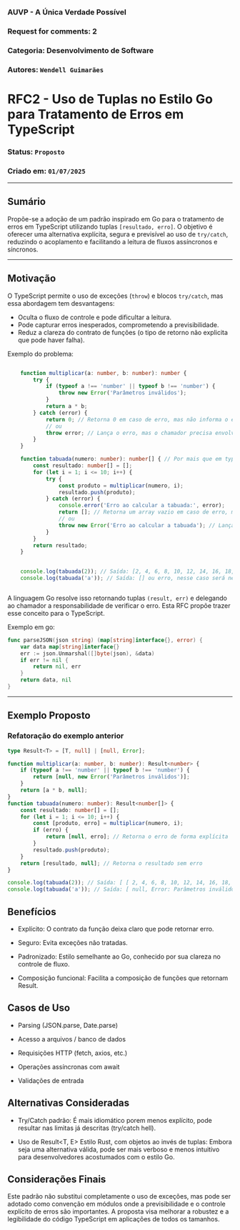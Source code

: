 ### AUVP - A Única Verdade Possível
### Request for comments: 2
### Categoria: Desenvolvimento de Software

### Autores: `Wendell Guimarães`
 

# RFC2 - Uso de Tuplas no Estilo Go para Tratamento de Erros em TypeScript

### Status: `Proposto`

### Criado em: `01/07/2025`

---

## Sumário

Propõe-se a adoção de um padrão inspirado em Go para o tratamento de erros em TypeScript utilizando tuplas `[resultado, erro]`. O objetivo é oferecer uma alternativa explícita, segura e previsível ao uso de `try/catch`, reduzindo o acoplamento e facilitando a leitura de fluxos assíncronos e síncronos.

---

## Motivação

O TypeScript permite o uso de exceções (`throw`) e blocos `try/catch`, mas essa abordagem tem desvantagens:

- Oculta o fluxo de controle e pode dificultar a leitura.
- Pode capturar erros inesperados, comprometendo a previsibilidade.
- Reduz a clareza do contrato de funções (o tipo de retorno não explicita que pode haver falha).

Exemplo do problema:

```ts

    function multiplicar(a: number, b: number): number {
        try {
            if (typeof a !== 'number' || typeof b !== 'number') {
                throw new Error('Parâmetros inválidos');
            }
            return a * b;
        } catch (error) {
            return 0; // Retorna 0 em caso de erro, mas não informa o erro ao chamador.
            // ou
            throw error; // Lança o erro, mas o chamador precisa envolver a chamada em
        }
    }

    function tabuada(numero: number): number[] { // Por mais que em typescript seja possível definir o tipo de entrada e saída, não é garantido que o dado enviado seja válido.
        const resultado: number[] = [];
        for (let i = 1; i <= 10; i++) {
            try {
                const produto = multiplicar(numero, i);
                resultado.push(produto);
            } catch (error) {
                console.error('Erro ao calcular a tabuada:', error);
                return []; // Retorna um array vazio em caso de erro, mas não informa o erro ao chamador.
                // ou
                throw new Error('Erro ao calcular a tabuada'); // Lança um erro, mas o chamador precisa lidar com isso.
            }
        }
        return resultado;
    }

  
    console.log(tabuada(2)); // Saída: [2, 4, 6, 8, 10, 12, 14, 16, 18, 20]
    console.log(tabuada('a')); // Saída: [] ou erro, nesse caso será necessário envolver a chamada em um try/catch para lidar com o erro.



```


A linguagem Go resolve isso retornando tuplas `(result, err)` e delegando ao chamador a responsabilidade de verificar o erro. Esta RFC propõe trazer esse conceito para o TypeScript.

Exemplo em go:

```go
func parseJSON(json string) (map[string]interface{}, error) {
    var data map[string]interface{}
    err := json.Unmarshal([]byte(json), &data)
    if err != nil {
        return nil, err
    }
    return data, nil
}
```

---

## Exemplo Proposto

### Refatoração do exemplo anterior

```ts
type Result<T> = [T, null] | [null, Error];

function multiplicar(a: number, b: number): Result<number> {
    if (typeof a !== 'number' || typeof b !== 'number') {
        return [null, new Error('Parâmetros inválidos')];
    }
    return [a * b, null];
}
function tabuada(numero: number): Result<number[]> {
    const resultado: number[] = [];
    for (let i = 1; i <= 10; i++) {
        const [produto, erro] = multiplicar(numero, i);
        if (erro) {
            return [null, erro]; // Retorna o erro de forma explícita
        }
        resultado.push(produto);
    }
    return [resultado, null]; // Retorna o resultado sem erro
}

console.log(tabuada(2)); // Saída: [ [ 2, 4, 6, 8, 10, 12, 14, 16, 18, 20 ], null ]
console.log(tabuada('a')); // Saída: [ null, Error: Parâmetros inválidos ]

```

## Benefícios

- Explícito: O contrato da função deixa claro que pode retornar erro.

- Seguro: Evita exceções não tratadas.

- Padronizado: Estilo semelhante ao Go, conhecido por sua clareza no controle de fluxo.

- Composição funcional: Facilita a composição de funções que retornam Result.

## Casos de Uso

- Parsing (JSON.parse, Date.parse)

- Acesso a arquivos / banco de dados

- Requisições HTTP (fetch, axios, etc.)

- Operações assíncronas com await

- Validações de entrada

## Alternativas Consideradas

- Try/Catch padrão: É mais idiomático porem menos explícito, pode resultar nas limitas já descritas (try/catch hell).

-  Uso de Result<T, E> Estilo Rust, com objetos ao invés de tuplas: Embora seja uma alternativa válida, pode ser mais verboso e menos intuitivo para desenvolvedores acostumados com o estilo Go.


## Considerações Finais

Este padrão não substitui completamente o uso de exceções, mas pode ser adotado como convenção em módulos onde a previsibilidade e o controle explícito de erros são importantes. A proposta visa melhorar a robustez e a legibilidade do código TypeScript em aplicações de todos os tamanhos.


